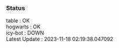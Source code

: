 ### Status


table : OK  
hogwarts : OK  
icy-bot : DOWN  
Latest Update : 2023-11-18 02:19:38.047092
